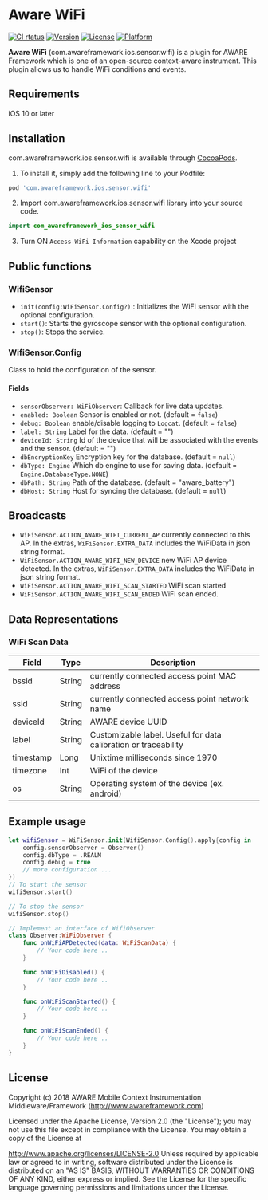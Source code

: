 # Aware WiFi

[![CI rtatus](https://img.shields.io/travis/awareframework/com.awareframework.ios.sensor.wifi.svg?style=flat)](https://travis-ci.org/awareframework/com.awareframework.ios.sensor.wifi)
[![Version](https://img.shields.io/cocoapods/v/com.awareframework.ios.sensor.wifi.svg?style=flat)](https://cocoapods.org/pods/com.awareframework.ios.sensor.wifi)
[![License](https://img.shields.io/cocoapods/l/com.awareframework.ios.sensor.wifi.svg?style=flat)](https://cocoapods.org/pods/com.awareframework.ios.sensor.wifi)
[![Platform](https://img.shields.io/cocoapods/p/com.awareframework.ios.sensor.wifi.svg?style=flat)](https://cocoapods.org/pods/com.awareframework.ios.sensor.wifi)

**Aware WiFi** (com.awareframework.ios.sensor.wifi) is a plugin for AWARE Framework which is one of an open-source context-aware instrument. This plugin allows us to handle WiFi conditions and events.

## Requirements
iOS 10 or later

## Installation

com.awareframework.ios.sensor.wifi is available through [CocoaPods](https://cocoapods.org). 

1. To install it, simply add the following line to your Podfile:

```ruby
pod 'com.awareframework.ios.sensor.wifi'
```

2. Import com.awareframework.ios.sensor.wifi library into your source code.
```swift
import com_awareframework_ios_sensor_wifi
```

3. Turn ON `Access WiFi Information` capability on the Xcode project

## Public functions

### WifiSensor

* `init(config:WiFiSensor.Config?)` : Initializes the WiFi sensor with the optional configuration.
* `start()`: Starts the gyroscope sensor with the optional configuration.
* `stop()`: Stops the service.


### WifiSensor.Config

Class to hold the configuration of the sensor.

#### Fields

+ `sensorObserver: WiFiObserver`: Callback for live data updates.
+ `enabled: Boolean` Sensor is enabled or not. (default = `false`)
+ `debug: Boolean` enable/disable logging to `Logcat`. (default = `false`)
+ `label: String` Label for the data. (default = "")
+ `deviceId: String` Id of the device that will be associated with the events and the sensor. (default = "")
+ `dbEncryptionKey` Encryption key for the database. (default = `null`)
+ `dbType: Engine` Which db engine to use for saving data. (default = `Engine.DatabaseType.NONE`)
+ `dbPath: String` Path of the database. (default = "aware_battery")
+ `dbHost: String` Host for syncing the database. (default = `null`)

## Broadcasts

+ `WiFiSensor.ACTION_AWARE_WIFI_CURRENT_AP` currently connected to this AP. In the extras, `WiFiSensor.EXTRA_DATA` includes the WiFiData in json string format.
+ `WiFiSensor.ACTION_AWARE_WIFI_NEW_DEVICE` new WiFi AP device detected. In the extras, `WiFiSensor.EXTRA_DATA` includes the WiFiData in json string format.
+ `WiFiSensor.ACTION_AWARE_WIFI_SCAN_STARTED` WiFi scan started
+ `WiFiSensor.ACTION_AWARE_WIFI_SCAN_ENDED` WiFi scan ended.

## Data Representations

### WiFi Scan Data

| Field     | Type   | Description                                                     |
| --------- | ------ | --------------------------------------------------------------- |
| bssid     | String | currently connected access point MAC address                    |
| ssid      | String | currently connected access point network name                   |
| deviceId  | String | AWARE device UUID                                               |
| label     | String | Customizable label. Useful for data calibration or traceability |
| timestamp | Long   | Unixtime milliseconds since 1970                                |
| timezone  | Int    | WiFi of the device                                              |
| os        | String | Operating system of the device (ex. android)                    |

## Example usage

```swift
let wifiSensor = WiFiSensor.init(WifiSensor.Config().apply{config in
    config.sensorObserver = Observer()
    config.dbType = .REALM
    config.debug = true
    // more configuration ...
})
// To start the sensor
wifiSensor.start()

// To stop the sensor
wifiSensor.stop()
```

```swift
// Implement an interface of WifiObserver
class Observer:WiFiObserver {
    func onWiFiAPDetected(data: WiFiScanData) {
        // Your code here ..
    }

    func onWiFiDisabled() {
        // Your code here ..
    }

    func onWiFiScanStarted() {
        // Your code here ..
    }

    func onWiFiScanEnded() {
        // Your code here ..
    }
}
```

## License

Copyright (c) 2018 AWARE Mobile Context Instrumentation Middleware/Framework (http://www.awareframework.com)

Licensed under the Apache License, Version 2.0 (the "License"); you may not use this file except in compliance with the License. You may obtain a copy of the License at

http://www.apache.org/licenses/LICENSE-2.0 Unless required by applicable law or agreed to in writing, software distributed under the License is distributed on an "AS IS" BASIS, WITHOUT WARRANTIES OR CONDITIONS OF ANY KIND, either express or implied. See the License for the specific language governing permissions and limitations under the License.
